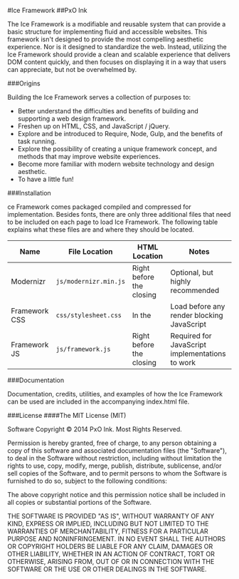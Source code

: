 #Ice Framework
##PxO Ink

The Ice Framework is a modifiable and reusable system that can provide a basic structure for implementing fluid and accessible 
websites. This framework isn't designed to provide the most compelling aesthetic experience. Nor is it designed to standardize 
the web. Instead, utilizing the Ice Framework should provide a clean and scalable experience that delivers DOM content 
quickly, and then focuses on displaying it in a way that users can appreciate, but not be overwhelmed by.

###Origins

Building the Ice Framework serves a collection of purposes to: 

* Better understand the difficulties and benefits of building and supporting a web design framework. 
* Freshen up on HTML, CSS, and JavaScript / jQuery.
* Explore and be introduced to Require, Node, Gulp, and the benefits of task running. 
* Explore the possibility of creating a unique framework concept, and methods that may improve website experiences. 
* Become more familiar with modern website technology and design aesthetic.
* To have a little fun!

###Installation

ce Framework comes packaged compiled and compressed for implementation. Besides fonts, there are only three additional files 
that need to be included on each page to load Ice Framework. The following table explains what these files are and where they 
should be located.

| Name          | File Location         | HTML Location                   | Notes                                           |
|---------------|-----------------------|---------------------------------|-------------------------------------------------|
| Modernizr     | `js/modernizr.min.js` | Right before the closing <head> | Optional, but highly recommended                |
| Framework CSS | `css/stylesheet.css`  | In the <head>                   | Load before any render blocking JavaScript      |
| Framework JS  | `js/framework.js`     | Right before the closing <body> | Required for JavaScript implementations to work |

###Documentation

Documentation, credits, utilities, and examples of how the Ice Framework can be used are included in the accompanying 
index.html file. 

###License
####The MIT License (MIT)

Software Copyright &copy; 2014 PxO Ink. Most Rights Reserved.

Permission is hereby granted, free of charge, to any person 
obtaining a copy of this software and associated documentation 
files (the "Software"), to deal in the Software without 
restriction, including without limitation the rights to use, 
copy, modify, merge, publish, distribute, sublicense, and/or 
sell copies of the Software, and to permit persons to whom the 
Software is furnished to do so, subject to the following conditions:

The above copyright notice and this permission notice shall be 
included in all copies or substantial portions of the Software.

THE SOFTWARE IS PROVIDED "AS IS", WITHOUT WARRANTY OF ANY KIND, 
EXPRESS OR IMPLIED, INCLUDING BUT NOT LIMITED TO THE WARRANTIES OF 
MERCHANTABILITY, FITNESS FOR A PARTICULAR PURPOSE AND NONINFRINGEMENT. 
IN NO EVENT SHALL THE AUTHORS OR COPYRIGHT HOLDERS BE LIABLE FOR ANY 
CLAIM, DAMAGES OR OTHER LIABILITY, WHETHER IN AN ACTION OF CONTRACT, 
TORT OR OTHERWISE, ARISING FROM, OUT OF OR IN CONNECTION WITH THE 
SOFTWARE OR THE USE OR OTHER DEALINGS IN THE SOFTWARE.